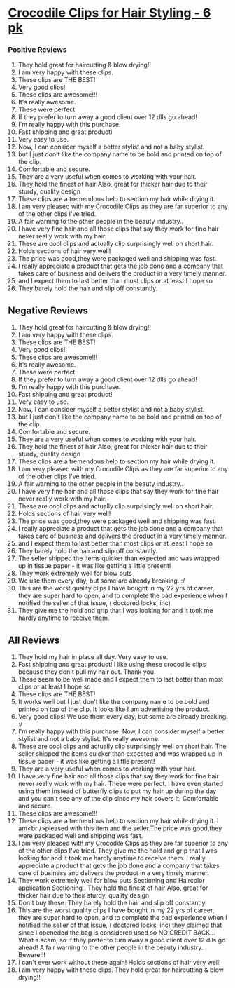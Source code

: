 # [Crocodile Clips for Hair Styling - 6 pk](https://products.checkmycream.com/products/Crocodile-Clips-for-Hair-Styling-6-pk.html)

### Positive Reviews

<ol>
      <li>They hold great for haircutting &amp; blow drying!!</li>
      <li>I am very happy with these clips.</li>
      <li>These clips are THE BEST!</li>
      <li>Very good clips!</li>
      <li>These clips are awesome!!!</li>
      <li>It&#x27;s really awesome.</li>
      <li>These were perfect.</li>
      <li>If they prefer to turn away a good client over 12 dlls go ahead!</li>
      <li>I&#x27;m really happy with this purchase.</li>
      <li>Fast shipping and great product!</li>
      <li>Very easy to use.</li>
      <li>Now, I can consider myself a better stylist and not a baby stylist.</li>
      <li>but I just don&#x27;t like the company name to be bold and printed on top of the clip.</li>
      <li>Comfortable and secure.</li>
      <li>They are a very useful when comes to working with your hair.</li>
      <li>They hold the finest of hair Also, great for thicker hair due to their sturdy, quality design</li>
      <li>These clips are a tremendous help to section my hair while drying it.</li>
      <li>I am very pleased with my Crocodile Clips as they are far superior to any of the other clips I&#x27;ve tried.  </li>
      <li>A fair warning to the other people in the beauty industry..</li>
      <li>I have very fine hair and all those clips that say they work for fine hair never really work with my hair.</li>
      <li>These are cool clips and actually clip surprisingly well on short hair.</li>
      <li>Holds sections of hair very well!</li>
      <li>The price was good,they were packaged well and shipping was fast.</li>
      <li>I really appreciate a product that gets the job done and a company that takes care of business and delivers the product in a very timely manner.</li>
      <li>and I expect them to last better than most clips or at least I hope so</li>
      <li>They barely hold the hair and slip off constantly.</li>
</ol>


<h2>Negative Reviews</h2>
<ol>
<li> They hold great for haircutting &amp; blow drying!!</li>
<li> I am very happy with these clips.</li>
<li> These clips are THE BEST!</li>
<li> Very good clips!</li>
<li> These clips are awesome!!!</li>
<li> It&#x27;s really awesome.</li>
<li> These were perfect.</li>
<li> If they prefer to turn away a good client over 12 dlls go ahead!</li>
<li> I&#x27;m really happy with this purchase.</li>
<li> Fast shipping and great product!</li>
<li> Very easy to use.</li>
<li> Now, I can consider myself a better stylist and not a baby stylist.</li>
<li> but I just don&#x27;t like the company name to be bold and printed on top of the clip.</li>
<li> Comfortable and secure.</li>
<li> They are a very useful when comes to working with your hair.</li>
<li> They hold the finest of hair Also, great for thicker hair due to their sturdy, quality design</li>
<li> These clips are a tremendous help to section my hair while drying it.</li>
<li> I am very pleased with my Crocodile Clips as they are far superior to any of the other clips I&#x27;ve tried.  </li>
<li> A fair warning to the other people in the beauty industry..</li>
<li> I have very fine hair and all those clips that say they work for fine hair never really work with my hair.</li>
<li> These are cool clips and actually clip surprisingly well on short hair.</li>
<li> Holds sections of hair very well!</li>
<li> The price was good,they were packaged well and shipping was fast.</li>
<li> I really appreciate a product that gets the job done and a company that takes care of business and delivers the product in a very timely manner.</li>
<li> and I expect them to last better than most clips or at least I hope so</li>
<li> They barely hold the hair and slip off constantly.</li>
<li> The seller shipped the items quicker than expected and was wrapped up in tissue paper - it was like getting a little present!</li>
<li> They work extremely well for blow outs</li>
<li> We use them every day, but some are already breaking. :/</li>
<li> This are the worst quality clips I have bought in my 22 yrs of career, they are super hard to open, and to complete the bad experience when I notified the seller of that issue, ( doctored locks, inc)</li>
<li> They give me the hold and grip that I was looking for and it took me hardly anytime to receive them.</li>
</ol>

<h2>All Reviews</h2>

<ol>
    <li> They hold my hair in place all day.  Very easy to use.</li>
    <li> Fast shipping and great product! I like using these crocodile clips because they don&#x27;t pull my hair out. Thank you.</li>
    <li> These seem to be well made and I expect them to last better than most clips or at least I hope so</li>
    <li> These clips are THE BEST!</li>
    <li> It works well but I just don&#x27;t like the company name to be bold and printed on top of the clip. It looks like I am advertising the product.</li>
    <li> Very good clips! We use them every day, but some are already breaking. :/</li>
    <li> I&#x27;m really happy with this purchase. Now, I can consider myself a better stylist and not a baby stylist. It&#x27;s really awesome.</li>
    <li> These are cool clips and actually clip surprisingly well on short hair. The seller shipped the items quicker than expected and was wrapped up in tissue paper - it was like getting a little present!</li>
    <li> They are a very useful when comes to working with your hair.</li>
    <li> I have very fine hair and all those clips that say they work for fine hair never really work with my hair. These were perfect. I have even started using them instead of butterfly clips to put my hair up during the day and you can&#x27;t see any of the clip since my hair covers it. Comfortable and secure.</li>
    <li> These clips are awesome!!!</li>
    <li> These clips are a tremendous help to section my hair while drying it. I am&lt;br /&gt;pleased with this item and the seller.The price was good,they were packaged well and shipping was fast.</li>
    <li> I am very pleased with my Crocodile Clips as they are far superior to any of the other clips I&#x27;ve tried.  They give me the hold and grip that I was looking for and it took me hardly anytime to receive them. I really appreciate a product that gets the job done and a company that takes care of business and delivers the product in a very timely manner.</li>
    <li> They work extremely well for blow outs Sectioning and Haircolor application Sectioning . They hold the finest of hair Also, great for thicker hair due to their sturdy, quality design</li>
    <li> Don&#x27;t buy these.  They barely hold the hair and slip off constantly.</li>
    <li> This are the worst quality clips I have bought in my 22 yrs of career, they are super hard to open, and to complete the bad experience when I notified the seller of that issue, ( doctored locks, inc) they claimed that since I openeded the bag is considered used so NO CREDIT BACK... What a scam, so If they prefer to turn away a good client over 12 dlls go ahead! A fair warning to the other people in the beauty industry.. Beware!!!</li>
    <li> I can&#x27;t ever work without these again! Holds sections of hair very well!</li>
    <li> I am very happy with these clips. They hold great for haircutting &amp; blow drying!!</li>
</ol>




